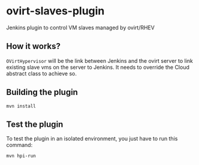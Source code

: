 ovirt-slaves-plugin
===================

Jenkins plugin to control VM slaves managed by ovirt/RHEV


## How it works?
`OVirtHypervisor` will be the link between Jenkins and the ovirt server to link existing slave vms on the server to
Jenkins. It needs to override the Cloud abstract class to achieve so.


## Building the plugin
```
mvn install
```

## Test the plugin
To test the plugin in an isolated environment, you just have to run this command:
```
mvn hpi-run
```
